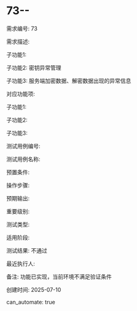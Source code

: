 # 73--

需求编号: 73

需求描述: 

子功能1: 

子功能2: 密钥异常管理

子功能3: 服务端加密数据、解密数据出现的异常信息


对应功能项: 

子功能1: 

子功能2: 

子功能3: 


测试用例编号: 

测试用例名称: 

预置条件:


操作步骤:


预期输出:


重要级别: 

测试类型: 

适用阶段: 

测试结果: 不通过

最近执行人: 

备注: 功能已实现，当前环境不满足验证条件

创建时间: 2025-07-10

can_automate: true
